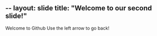 --
layout: slide
title: "Welcome to our second slide!"
---
Welcome to Github
Use the left arrow to go back!
